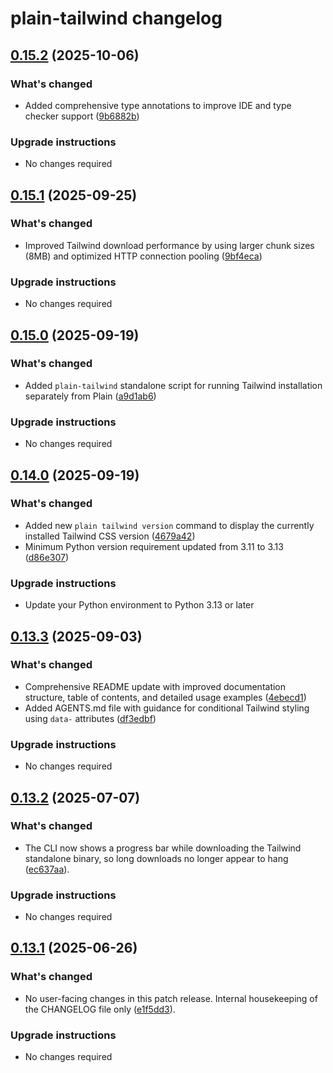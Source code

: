 # plain-tailwind changelog

## [0.15.2](https://github.com/dropseed/plain/releases/plain-tailwind@0.15.2) (2025-10-06)

### What's changed

- Added comprehensive type annotations to improve IDE and type checker support ([9b6882b](https://github.com/dropseed/plain/commit/9b6882bae7))

### Upgrade instructions

- No changes required

## [0.15.1](https://github.com/dropseed/plain/releases/plain-tailwind@0.15.1) (2025-09-25)

### What's changed

- Improved Tailwind download performance by using larger chunk sizes (8MB) and optimized HTTP connection pooling ([9bf4eca](https://github.com/dropseed/plain/commit/9bf4eca61e))

### Upgrade instructions

- No changes required

## [0.15.0](https://github.com/dropseed/plain/releases/plain-tailwind@0.15.0) (2025-09-19)

### What's changed

- Added `plain-tailwind` standalone script for running Tailwind installation separately from Plain ([a9d1ab6](https://github.com/dropseed/plain/commit/a9d1ab6c18))

### Upgrade instructions

- No changes required

## [0.14.0](https://github.com/dropseed/plain/releases/plain-tailwind@0.14.0) (2025-09-19)

### What's changed

- Added new `plain tailwind version` command to display the currently installed Tailwind CSS version ([4679a42](https://github.com/dropseed/plain/commit/4679a423b6))
- Minimum Python version requirement updated from 3.11 to 3.13 ([d86e307](https://github.com/dropseed/plain/commit/d86e307efb))

### Upgrade instructions

- Update your Python environment to Python 3.13 or later

## [0.13.3](https://github.com/dropseed/plain/releases/plain-tailwind@0.13.3) (2025-09-03)

### What's changed

- Comprehensive README update with improved documentation structure, table of contents, and detailed usage examples ([4ebecd1](https://github.com/dropseed/plain/commit/4ebecd1856))
- Added AGENTS.md file with guidance for conditional Tailwind styling using `data-` attributes ([df3edbf](https://github.com/dropseed/plain/commit/df3edbf0bd))

### Upgrade instructions

- No changes required

## [0.13.2](https://github.com/dropseed/plain/releases/plain-tailwind@0.13.2) (2025-07-07)

### What's changed

- The CLI now shows a progress bar while downloading the Tailwind standalone binary, so long downloads no longer appear to hang ([ec637aa](https://github.com/dropseed/plain/commit/ec637aa)).

### Upgrade instructions

- No changes required

## [0.13.1](https://github.com/dropseed/plain/releases/plain-tailwind@0.13.1) (2025-06-26)

### What's changed

- No user-facing changes in this patch release. Internal housekeeping of the CHANGELOG file only ([e1f5dd3](https://github.com/dropseed/plain/commit/e1f5dd3e4612)).

### Upgrade instructions

- No changes required
